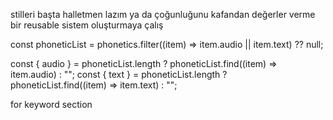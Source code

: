 stilleri başta halletmen lazım ya da çoğunluğunu kafandan değerler verme bir
reusable sistem oluşturmaya çalış

const phoneticList =
phonetics.filter((item) => item.audio || item.text) ?? null;

const { audio } = phoneticList.length
? phoneticList.find((item) => item.audio)
: "";
const { text } = phoneticList.length
? phoneticList.find((item) => item.text)
: "";

for keyword section

